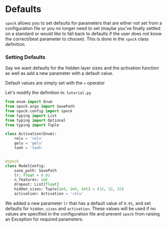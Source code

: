 # Defaults

`spock` allows you to set defaults for parameters that are either not set from a configuration file or you no longer
need to set (maybe you've finally settled on a standard or would like to fall back to defaults if the user does not
know the correct/best parameter to choose). This is done in the `spock` class definition.


### Setting Defaults

Say we want defaults for the hidden layer sizes and the activation function as well as add a new parameter with a 
default value.

Default values are simply set with the `=` operator

Let's modify the definition in: `tutorial.py`

```python
from enum import Enum
from spock.args import SavePath
from spock.config import spock
from typing import List
from typing import Optional
from typing import Tuple

class Activation(Enum):
    relu = 'relu'
    gelu = 'gelu'
    tanh = 'tanh'


@spock
class ModelConfig:
    save_path: SavePath
    lr: float = 0.01
    n_features: int
    dropout: List[float]
    hidden_sizes: Tuple[int, int, int] = (32, 32, 32)
    activation: Activation = 'relu'
```

We added a new parameter `lr` that has a default value of `0.01`, and set defaults for `hidden_sizes` and `activation`.
These values will be used if no values are specified in the configuration file and prevent `spock` from raising an
Exception for required parameters.
